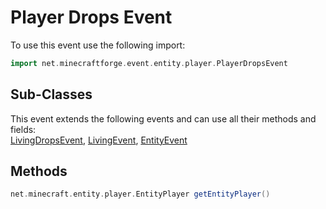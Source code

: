 # Player Drops Event

To use this event use the following import:
```groovy
import net.minecraftforge.event.entity.player.PlayerDropsEvent
```

## Sub-Classes
This event extends the following events and can use all their methods and fields: <br>
[LivingDropsEvent](living_drops_event.md), [LivingEvent](living_event/living_event.md), [EntityEvent](entity_event/entity_event.md)

## Methods
```groovy
net.minecraft.entity.player.EntityPlayer getEntityPlayer()
```
